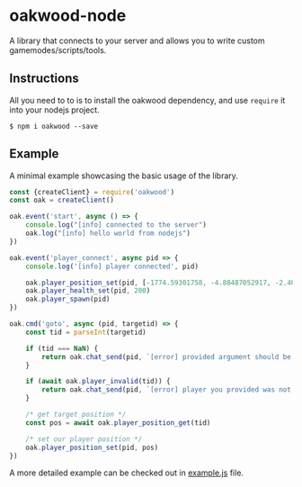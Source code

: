# oakwood-node

A library that connects to your server and allows you to write custom gamemodes/scripts/tools.

## Instructions

All you need to to is to install the oakwood dependency, and use `require` it into your nodejs project.

```$ npm i oakwood --save```

## Example

A minimal example showcasing the basic usage of the library.

```js
const {createClient} = require('oakwood')
const oak = createClient()

oak.event('start', async () => {
    console.log("[info] connected to the server")
    oak.log("[info] hello world from nodejs")
})

oak.event('player_connect', async pid => {
    console.log('[info] player connected', pid)

    oak.player_position_set(pid, [-1774.59301758, -4.88487052917, -2.40491962433])
    oak.player_health_set(pid, 200)
    oak.player_spawn(pid)
})

oak.cmd('goto', async (pid, targetid) => {
    const tid = parseInt(targetid)

    if (tid === NaN) {
        return oak.chat_send(pid, `[error] provided argument should be a valid number`)
    }

    if (await oak.player_invalid(tid)) {
        return oak.chat_send(pid, `[error] player you provided was not found`)
    }

    /* get target position */
    const pos = await oak.player_position_get(tid)

    /* set our player position */
    oak.player_position_set(pid, pos)
})
```

A more detailed example can be checked out in [example.js](example.js) file.
